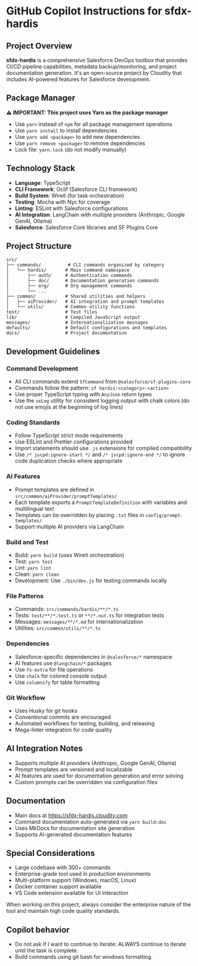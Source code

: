 # GitHub Copilot Instructions for sfdx-hardis

## Project Overview

**sfdx-hardis** is a comprehensive Salesforce DevOps toolbox that provides CI/CD pipeline capabilities, metadata backup/monitoring, and project documentation generation. It's an open-source project by Cloudity that includes AI-powered features for Salesforce development.

## Package Manager

**⚠️ IMPORTANT: This project uses Yarn as the package manager**

- Use `yarn` instead of `npm` for all package management operations
- Use `yarn install` to install dependencies
- Use `yarn add <package>` to add new dependencies
- Use `yarn remove <package>` to remove dependencies
- Lock file: `yarn.lock` (do not modify manually)

## Technology Stack

- **Language**: TypeScript
- **CLI Framework**: Oclif (Salesforce CLI framework)
- **Build System**: Wireit (for task orchestration)
- **Testing**: Mocha with Nyc for coverage
- **Linting**: ESLint with Salesforce configurations
- **AI Integration**: LangChain with multiple providers (Anthropic, Google GenAI, Ollama)
- **Salesforce**: Salesforce Core libraries and SF Plugins Core

## Project Structure

```
src/
├── commands/          # CLI commands organized by category
│   └── hardis/       # Main command namespace
│       ├── auth/     # Authentication commands
│       ├── doc/      # Documentation generation commands
│       ├── org/      # Org management commands
│       └── ...
├── common/           # Shared utilities and helpers
│   ├── aiProvider/   # AI integration and prompt templates
│   └── utils/        # Common utility functions
test/                 # Test files
lib/                  # Compiled JavaScript output
messages/             # Internationalization messages
defaults/             # Default configurations and templates
docs/                 # Project documentation
```

## Development Guidelines

### Command Development

- All CLI commands extend `SfCommand` from `@salesforce/sf-plugins-core`
- Commands follow the pattern: `sf hardis:<category>:<action>`
- Use proper TypeScript typing with `AnyJson` return types
- Use the `uxLog` utility for consistent logging output with chalk colors (do not use emojis at the beginning of log lines)

### Coding Standards

- Follow TypeScript strict mode requirements
- Use ESLint and Prettier configurations provided
- Import statements should use `.js` extensions for compiled compatibility
- Use `/* jscpd:ignore-start */` and `/* jscpd:ignore-end */` to ignore code duplication checks where appropriate

### AI Features

- Prompt templates are defined in `src/common/aiProvider/promptTemplates/`
- Each template exports a `PromptTemplateDefinition` with variables and multilingual text
- Templates can be overridden by placing `.txt` files in `config/prompt-templates/`
- Support multiple AI providers via LangChain

### Build and Test

- Build: `yarn build` (uses Wireit orchestration)
- Test: `yarn test`
- Lint: `yarn lint`
- Clean: `yarn clean`
- Development: Use `./bin/dev.js` for testing commands locally

### File Patterns

- Commands: `src/commands/hardis/**/*.ts`
- Tests: `test/**/*.test.ts` or `**/*.nut.ts` for integration tests
- Messages: `messages/**/*.md` for internationalization
- Utilities: `src/common/utils/**/*.ts`

### Dependencies

- Salesforce-specific dependencies in `@salesforce/*` namespace
- AI features use `@langchain/*` packages
- Use `fs-extra` for file operations
- Use `chalk` for colored console output
- Use `columnify` for table formatting

### Git Workflow

- Uses Husky for git hooks
- Conventional commits are encouraged
- Automated workflows for testing, building, and releasing
- Mega-linter integration for code quality

## AI Integration Notes

- Supports multiple AI providers (Anthropic, Google GenAI, Ollama)
- Prompt templates are versioned and localizable
- AI features are used for documentation generation and error solving
- Custom prompts can be overridden via configuration files

## Documentation

- Main docs at https://sfdx-hardis.cloudity.com
- Command documentation auto-generated via `yarn build:doc`
- Uses MkDocs for documentation site generation
- Supports AI-generated documentation features

## Special Considerations

- Large codebase with 300+ commands
- Enterprise-grade tool used in production environments
- Multi-platform support (Windows, macOS, Linux)
- Docker container support available
- VS Code extension available for UI interaction

When working on this project, always consider the enterprise nature of the tool and maintain high code quality standards.

## Copilot behavior

- Do not ask if I want to continue to iterate: ALWAYS continue to iterate until the task is complete.
- Build commands using git bash for windows formatting.